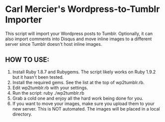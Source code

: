 Carl Mercier's Wordpress-to-Tumblr Importer
===========================================

This script will import your Wordpress posts to Tumblr. Optionally, it can also import comments into Disqus and move inline images to a different server since Tumblr doesn't host inline images.

HOW TO USE:
-----------

1.  Install Ruby 1.8.7 and Rubygems. The script likely works on Ruby 1.9.2 but it hasn't been tested.
2.  Install the required gems. See the list at the top of wp2tumblr.rb.
3.  Edit wp2tumblr.rb with your settings.
4.  Run the script: ruby ./wp2tumblr.rb
5.  Grab a cold one and enjoy all the hard work being done for you.
6.  If you want to move your images, make sure you upload them to your new server. This is NOT automated. The images will be placed in a local directory.

